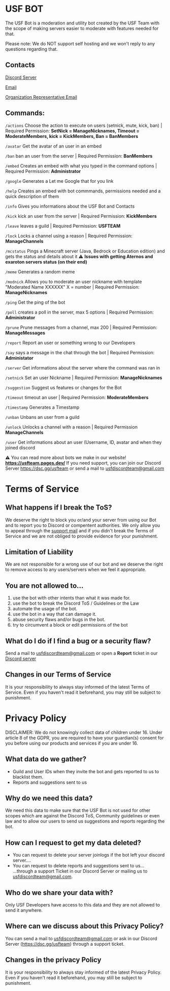 # USF BOT
The USF Bot is a moderation and utility bot created by the USF Team with the scope of making servers easier to moderate with features needed for that.

Please note: We do NOT support self hosting and we won't reply to any questions regarding that.

## Contacts
[Discord Server](https://dsc.gg/usfteam)

[Email](mailto:usfdiscordteam@gmail.com)

[Organization Representative Email](mailto:robertbelotti06@gmail.com)

## Commands:

`/actions` Choose the action to execute on users (setnick, mute, kick, ban) | Required Permission: **SetNick = ManageNicknames, Timeout = ModerateMembers, kick = KickMembers, Ban = BanMembers**

`/avatar` Get the avatar of an user in an embed

`/ban` ban an user from the server | Required Permission: **BanMembers**

`/embed` Creates an embed with what you typed in the command options | Required Permission: **Administrator**

`/google` Generates a Let me Google that for you link

`/help` Creates an embed with bot commmands, permissions needed and a quick description of them

`/info` Gives you informations about the USF Bot and Contacts

`/kick` kick an user from the server | Required Permission: **KickMembers**

`/leave` leaves a guild | Required Permission: **USFTEAM**

`/lock` Locks a channel using a reason | Required Permission: **ManageChannels**

`/mcstatus` Pings a Minecraft server (Java, Bedrock or Education edition) and gets the status and details about it
⚠️ **Issues with getting Aternos and exaroton servers status (on their end)**

`/meme` Generates a random meme

`/modnick` Allows you to moderate an user nickname with template "Moderated Name XXXXXX" X = number | Required Permission: **ManageNicknames**

`/ping` Get the ping of the bot

`/poll` creates a poll in the server, max 5 options | Required Permission: **Administrator**

`/prune` Prune messages from a channel, max 200 | Required Permission: **ManageMessages**

`/report` Report an user or something wrong to our Developers

`/say` says a message in the chat through the bot | Required Permission: **Administator**

`/server` Get informations about the server where the command was ran in

`/setnick` Set an user Nickname | Required Permission: **ManageNicknames**

`/suggestion` Suggest us features or changes for the Bot

`/timeout` timeout an user | Required Permission: **ModerateMembers**

`/timestamp` Generates a Timestamp

`/unban` Unbans an user from a guild

`/unlock` Unlocks a channel with a reason | Required Permission **ManageChannels**

`/user` Get informations about an user (Username, ID, avatar and when they joined discord

⚠️ You can read more about bots we make in our website! **https://usfteam.pages.dev/**
If you need support, you can join our Discord Server https://dsc.gg/usfteam or send a mail to usfdiscordteam@gmail.com

# Terms of Service

## What happens if I break the ToS?
We deserve the right to block you or/and your server from using our Bot and to report you to Discord or compentent authorities. We only allow you to appeal through the [support mail](mailto:usfdiscordteam@gmail.com) and if you didn't break the Terms of Service and we are not obliged to provide evidence for your punishment.

## Limitation of Liability
We are not responsible for a wrong use of our bot and we deserve the right to remove access to any users/servers when we feel it appropriate.

## You are not allowed to...
1. use the bot with other intents than what it was made for.
2. use the bot to break the Discord ToS / Guidelines or the Law
3. automate the usage of the bot.
4. use the bot in a way that can damage it.
5. abuse security flaws and/or bugs in the bot.
6. try to circumvent a block or edit permissions of the bot

## What do I do if I find a bug or a security flaw?
Send a mail to usfdiscordteam@gmail.com or open a **Report** ticket in our [Discord server](https://dsc.gg/usfteam)

## Changes in our Terms of Service
It is your responsibility to always stay informed of the latest Terms of Service. Even if you haven't read it beforehand, you may still be subject to punishment.


# Privacy Policy
DISCLAIMER: We do not knowingly collect data of children under 16. Under article 8 of the GDPR, you are required to have your guardian(s) consent for you before using our products and services if you are under 16.

## What data do we gather?
- Guild and User IDs when they invite the bot and gets reported to us to blacklist them.
- Reports and suggestions sent to us

## Why do we need this data?
We need this data to make sure that the USF Bot is not used for other scopes which are against the Discord ToS, Community guidelines or even law and to allow our users to send us suggestions and reports regarding the bot.

## How can I request to get my data deleted?
- You can request to delete your server joinlogs if the bot left your discord server....
- You can request to delete reports and suggestions sent to us...
...through a support Ticket in our Discord Server or mailing us to usfdiscordteam@gmail.com.

## Who do we share your data with?
Only USF Developers have access to this data and they are not allowed to send it anywhere.

## Where can we discuss about this Privacy Policy?
You can send a mail to usfdiscordteam@gmail.com or ask in our Discord Server (https://dsc.gg/usfteam) through a support ticket.

## Changes in the privacy Policy
It is your responsibility to always stay informed of the latest Privacy Policy. Even if you haven't read it beforehand, you may still be subject to punishment.
